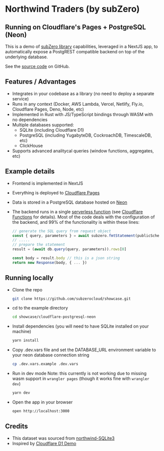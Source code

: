 # Northwind Traders (by subZero)
## Running on Cloudflare&apos;s Pages + PostgreSQL (Neon)
This is a demo of [subZero library](https://www.npmjs.com/package/subzerocloud) capabilities, leveraged in a NextJS app, to automatically expose a PostgREST compatible backend on top of the underlying database. 

See the [source code](https://github.com/subzerocloud/showcase/tree/main/cloudflare-postgresql-neon) on GitHub.



## Features / Advantages
- Integrates in your codebase as a library (no need to deploy a separate service) 
- Runs in any context (Docker, AWS Lambda, Vercel, Netlify, Fly.io, Cloudflare Pages, Deno, Node, etc)
- Implemented in Rust with JS/TypeScript bindings through WASM with no dependencies
- Multiple databases supported:
    - SQLite (including Cloudflare D1)
    - PostgreSQL (including YugabyteDB, CockroachDB, TimescaleDB, etc)
    - ClickHouse
- Supports advanced analitycal queries (window functions, aggregates, etc)

## Example details
- Frontend is implemented in NextJS
- Everything is deployed to [Cloudflare Pages](https://pages.cloudflare.com/)
- Data is stored in a PostgreSQL database hosted on [Neon](https://neon.tech/)
 
- The backend runs in a single [serverless function](https://github.com/subzerocloud/showcase/blob/main/cloudflare-postgresql-neon/functions/api/%5B%5Bpath%5D%5D.ts) (see [Cloudflare Functions](https://developers.cloudflare.com/pages/platform/functions/) for details). 
    Most of the code deals with the configuration of the backend, and 99% of the functionality is within these lines:
    ```typescript
    // generate the SQL query from request object
    const { query, parameters } = await subzero.fmtStatement(publicSchema, `${urlPrefix}/`, role, req, queryEnv)
    // .....
    // prepare the statement
    result = (await db.query(query, parameters)).rows[0]

    const body = result.body // this is a json string
    return new Response(body, { ... })
    ```

## Running locally
- Clone the repo
    ```bash
    git clone https://github.com/subzerocloud/showcase.git
    ```
 - cd to the example directory
    ```bash
    cd showcase/cloudflare-postgresql-neon
    ```
- Install dependencies (you will need to have SQLite installed on your machine)
    ```bash
    yarn install
    ```
- Copy .dev.vars file and set the DATABASE_URL environment variable to your neon database connection string
    ```bash
    cp .dev.vars.example .dev.vars
    ```
- Run in dev mode
  Note: this currently is not working due to missing wasm support in `wrangler pages` (though it works fine with `wrangler dev`)
    ```bash
    yarn dev
    ```
- Open the app in your browser
    ```bash
    open http://localhost:3000
    ```


## Credits
- This dataset was sourced from [northwind-SQLite3](https://github.com/jpwhite3/northwind-SQLite3)
- Inspired by [Cloudflare D1 Demo](https://northwind.d1sql.com/)
